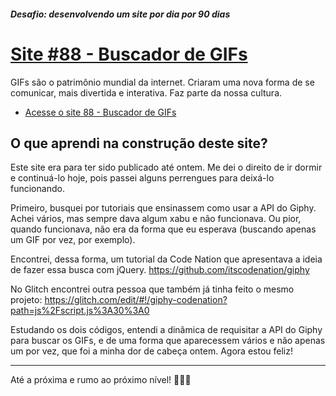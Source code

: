 ##### Desafio: desenvolvendo um site por dia por 90 dias 

# [Site #88 - Buscador de GIFs](https://www.dorlyneto.com/90sites/88-buscador-gifs)

GIFs são o patrimônio mundial da internet. Criaram uma nova forma de se comunicar, mais divertida e interativa. Faz parte da nossa cultura.
* [Acesse o site 88 - Buscador de GIFs](https://www.dorlyneto.com/90sites/88-buscador-gifs)

## O que aprendi na construção deste site?
 
Este site era para ter sido publicado até ontem. Me dei o direito de ir dormir e continuá-lo hoje, pois passei alguns perrengues para deixá-lo funcionando.

Primeiro, busquei por tutoriais que ensinassem como usar a API do Giphy. Achei vários, mas sempre dava algum xabu e não funcionava. Ou pior, quando funcionava, não era da forma que eu esperava (buscando apenas um GIF por vez, por exemplo).

Encontrei, dessa forma, um tutorial da Code Nation que apresentava a ideia de fazer essa busca com jQuery. https://github.com/itscodenation/giphy

No Glitch encontrei outra pessoa que também já tinha feito o mesmo projeto: https://glitch.com/edit/#!/giphy-codenation?path=js%2Fscript.js%3A30%3A0

Estudando os dois códigos, entendi a dinâmica de requisitar a API do Giphy para buscar os GIFs, e de uma forma que aparecessem vários e não apenas um por vez, que foi a minha dor de cabeça ontem. Agora estou feliz!

---

Até a próxima e rumo ao próximo nível! 🚀🚀🚀